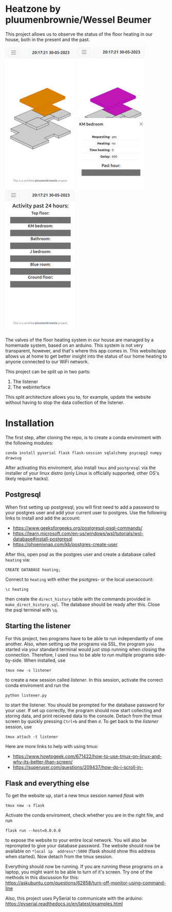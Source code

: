 # Heatzone by pluumenbrownie/Wessel Beumer
This project allows us to observe the status of the floor heating in our house,
both in the present and the past.

![Screenshot of the overview page of the app.](repo_images/Overview_small.png)
![Screenshot of the details canvas.](repo_images/canvas_small.png)
![Screenshot of the history page.](repo_images/history_small.png)

The valves of the floor heating system in our house are managed by a homemade 
system, based on an arduino. This system is not very transparent, however, and
that's where this app comes in. This website/app allows us at home to get 
better insight into the status of our home heating to anyone connected to our
WiFi network. 

This project can be split up in two parts:
 1. The listener
 1. The webinterface

This split architecture allows you to, for example, update the website without 
having to stop the data collection of the listener. 

# Installation
The first step, after cloning the repo, is to create a conda enviroment with the following modules:
```
conda install pyserial flask flask-session sqlalchemy psycopg2 numpy drawsvg
```
After activating this enviroment, also install `tmux` and `postgresql` via the 
installer of your linux distro (only Linux is officially supported, other OS's
likely require hacks).

## Postgresql
When first setting up postgresql, you will first need to add a password to your 
postgres user and add your current user to postgres. Use the following links to 
install and add the account:
- https://www.geeksforgeeks.org/postgresql-psql-commands/
- https://learn.microsoft.com/en-us/windows/wsl/tutorials/wsl-database#install-postgresql
- https://phoenixnap.com/kb/postgres-create-user

After this, open psql as the postgres user and create a database called `heating`
via:
```
CREATE DATABASE heating;
```
Connect to `heating` with either the psotgres- or the local useraccount:
```
\c heating
```
then create the `direct_history` table with the commands provided in 
`make_direct_history.sql`. The database should be ready after this. Close the 
psql terminal with `\q`.

## Starting the listener
For this project, two programs have to be able to run independantly of one another.
Also, when setting up the programs via SSL, the program you started via your 
standard terminal would just stop running when closing the connection. Therefore, 
I used `tmux` to be able to run multiple programs side-by-side. When installed, use
```
tmux new -s listener
```
to create a new session called *listener*. In this session, activate the correct
conda enviroment and run the 
```
python listener.py
```
to start the listener. You 
should be prompted for the database password for your user. If set up correctly,
the program should now start collecting and storing data, and print recieved data
to the console. Detach from the tmux screen by quickly pressing `Ctrl+b` and then 
`d`. To get back to the *listener* session, use
```
tmux attach -t listener
```
Here are more links to help with using tmux:
 - https://www.howtogeek.com/671422/how-to-use-tmux-on-linux-and-why-its-better-than-screen/
 - https://superuser.com/questions/209437/how-do-i-scroll-in-
 
## Flask and everything else
To get the website up, start a new tmux session named *flask* with
```
tmux new -s flask
```
Activate the conda enviroment, check whether you are in the right file, and run
```
flask run --host=0.0.0.0
```
to expose the website to your entire local network. You will also be reprompted to 
give your database password. The website should now be available on `*local ip 
address*:5000` (flask should show this address when started). Now detach from the
tmux session.

Everything should now be running. If you are running these programs on a laptop,
you might want to be able to turn of it's screen. Try one of the methods in this
discussion for this:
https://askubuntu.com/questions/62858/turn-off-monitor-using-command-line

Also, this project uses PySerial to communicate with the arduino: 
https://pyserial.readthedocs.io/en/latest/examples.html